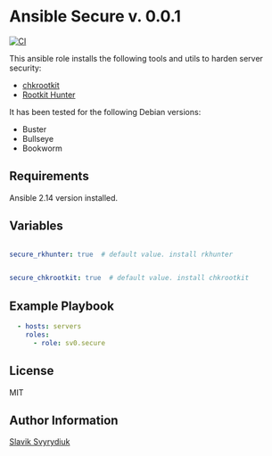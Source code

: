 Ansible Secure v. 0.0.1
=======================

[![CI](https://github.com/sv0/ansible-secure/actions/workflows/main.yml/badge.svg)](https://github.com/sv0/ansible-secure/actions/workflows/main.yml)

This ansible role installs the following tools and utils to harden server security:

* [chkrootkit](https://www.chkrootkit.org)
* [Rootkit Hunter](http://rkhunter.sourceforge.net)

It has been tested for the following Debian versions:

* Buster
* Bullseye
* Bookworm

Requirements
------------

Ansible 2.14 version installed.

Variables
---------

```yaml

secure_rkhunter: true  # default value. install rkhunter

```

```yaml

secure_chkrootkit: true  # default value. install chkrootkit

```

Example Playbook
----------------

```yaml
  - hosts: servers
    roles:
      - role: sv0.secure
```

License
-------

MIT

Author Information
------------------

[Slavik Svyrydiuk](https://slavik.svyrydiuk.eu/about.html)

